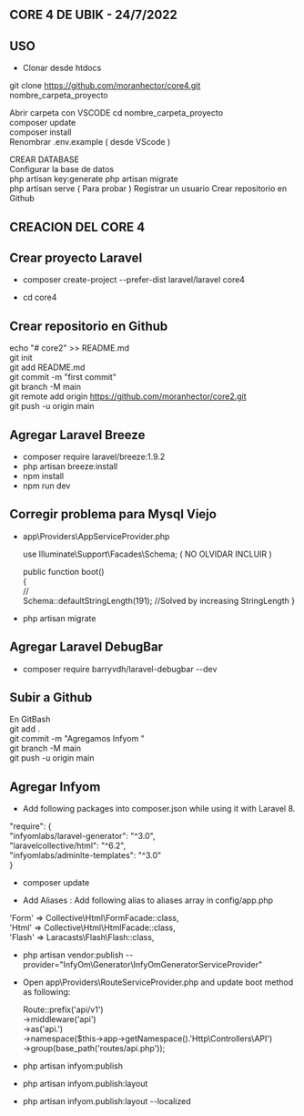 ## CORE 4 DE UBIK - 24/7/2022

## USO
- Clonar desde htdocs

git clone https://github.com/moranhector/core4.git nombre_carpeta_proyecto  

Abrir carpeta con VSCODE
cd nombre_carpeta_proyecto  
composer update  
composer install  
Renombrar .env.example  ( desde VScode )
 
CREAR DATABASE  
Configurar la base de datos   
php artisan key:generate 
php artisan migrate  
php artisan serve ( Para probar )
Registrar un usuario 
Crear repositorio en Github  


## CREACION DEL CORE 4

## Crear proyecto Laravel
- composer create-project --prefer-dist laravel/laravel core4

- cd core4

## Crear repositorio en Github 
echo "# core2" >> README.md  
git init  
git add README.md  
git commit -m "first commit"  
git branch -M main  
git remote add origin https://github.com/moranhector/core2.git  
git push -u origin main  


##  Agregar Laravel Breeze
- composer require laravel/breeze:1.9.2
- php artisan breeze:install
- npm install
- npm run dev


##  Corregir problema para Mysql Viejo
- app\Providers\AppServiceProvider.php

    use Illuminate\Support\Facades\Schema;  ( NO OLVIDAR INCLUIR )  

    public function boot()  
    {  
        //  
        Schema::defaultStringLength(191); //Solved by increasing StringLength
    }  


- php artisan migrate


##  Agregar Laravel DebugBar


- composer require barryvdh/laravel-debugbar --dev


##  Subir a Github
En GitBash  
git add .  
git commit -m "Agregamos Infyom "  
git branch -M main  
git push -u origin main  


##  Agregar Infyom



- Add following packages into composer.json while using it with Laravel 8.

 "require": {  
     "infyomlabs/laravel-generator": "^3.0",  
     "laravelcollective/html": "^6.2",  
     "infyomlabs/adminlte-templates": "^3.0"  
 } 


- composer update


- Add Aliases : Add following alias to aliases array in config/app.php


'Form'      => Collective\Html\FormFacade::class,  
'Html'      => Collective\Html\HtmlFacade::class,  
'Flash'     => Laracasts\Flash\Flash::class,  

- php artisan vendor:publish --provider="InfyOm\Generator\InfyOmGeneratorServiceProvider"


- Open app\Providers\RouteServiceProvider.php and update boot method as following:


    Route::prefix('api/v1')  
        ->middleware('api')  
        ->as('api.')  
        ->namespace($this->app->getNamespace().'Http\Controllers\API')  
        ->group(base_path('routes/api.php'));   


- php artisan infyom:publish



- php artisan infyom.publish:layout
- php artisan infyom.publish:layout --localized



